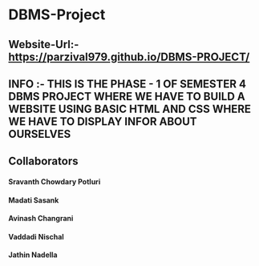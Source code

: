 # DBMS-Project
## Website-Url:- https://parzival979.github.io/DBMS-PROJECT/
## INFO :- THIS IS THE PHASE - 1 OF SEMESTER 4 DBMS PROJECT WHERE WE HAVE TO BUILD A WEBSITE USING BASIC HTML AND CSS WHERE WE HAVE TO DISPLAY INFOR ABOUT OURSELVES

## Collaborators
#### Sravanth Chowdary Potluri
#### Madati Sasank
#### Avinash Changrani
#### Vaddadi Nischal
#### Jathin Nadella
